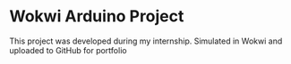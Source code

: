 # Wokwi Arduino Project
This project was developed during my internship. 
Simulated in Wokwi and uploaded to GitHub for portfolio

